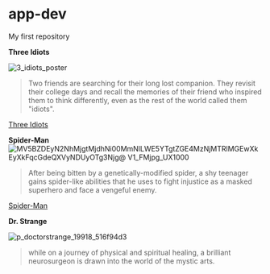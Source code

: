 # app-dev
My first repository

**Three Idiots**

![3_idiots_poster](https://user-images.githubusercontent.com/75495521/206837677-7ebe3e0a-97bd-4c05-bf4b-03a1a7eb402a.jpg)

> Two friends are searching for their long lost companion. They revisit their college days and recall the memories of their friend who inspired them to think differently, even as the rest of the world called them "idiots".


[Three Idiots](https://www.imdb.com/title/tt1187043/)

**Spider-Man** 
![MV5BZDEyN2NhMjgtMjdhNi00MmNlLWE5YTgtZGE4MzNjMTRlMGEwXkEyXkFqcGdeQXVyNDUyOTg3Njg@ _V1_FMjpg_UX1000_](https://user-images.githubusercontent.com/75495521/206837735-f15f5526-0f9e-4d5b-b009-bd7313bd7cb0.jpg)


>After being bitten by a genetically-modified spider, a shy teenager gains spider-like abilities that he uses to fight injustice as a masked superhero and face a vengeful enemy.


[Spider-Man](https://www.imdb.com/title/tt0145487/?ref_=nv_sr_srsg_03)


**Dr. Strange**

![p_doctorstrange_19918_516f94d3](https://user-images.githubusercontent.com/75495521/206837842-3489af05-46d6-491e-ae45-a98c29f1e301.jpeg)

> while on a journey of physical and spiritual healing, a brilliant neurosurgeon is drawn into the world of the mystic arts.











